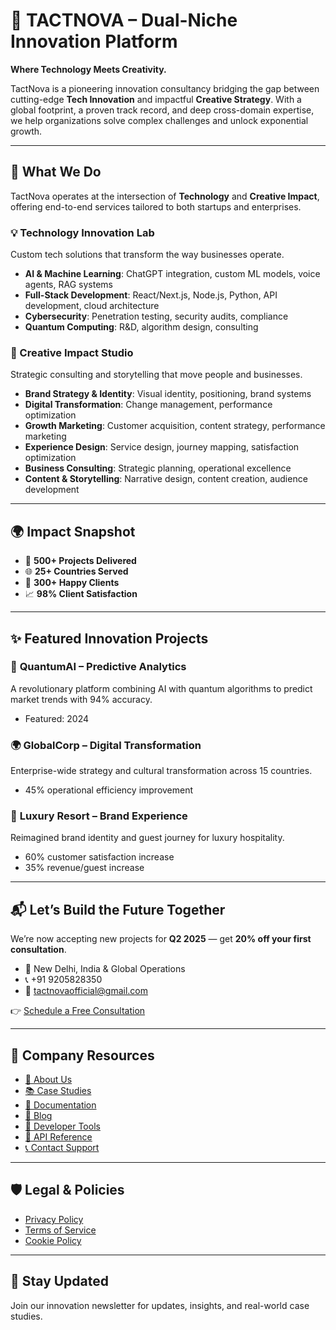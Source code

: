 # 🧠 TACTNOVA – Dual-Niche Innovation Platform

**Where Technology Meets Creativity.**

TactNova is a pioneering innovation consultancy bridging the gap between cutting-edge **Tech Innovation** and impactful **Creative Strategy**. With a global footprint, a proven track record, and deep cross-domain expertise, we help organizations solve complex challenges and unlock exponential growth.

---

## 🚀 What We Do

TactNova operates at the intersection of **Technology** and **Creative Impact**, offering end-to-end services tailored to both startups and enterprises.

### 💡 Technology Innovation Lab
Custom tech solutions that transform the way businesses operate.

- **AI & Machine Learning**: ChatGPT integration, custom ML models, voice agents, RAG systems
- **Full-Stack Development**: React/Next.js, Node.js, Python, API development, cloud architecture
- **Cybersecurity**: Penetration testing, security audits, compliance
- **Quantum Computing**: R&D, algorithm design, consulting

### 🎨 Creative Impact Studio
Strategic consulting and storytelling that move people and businesses.

- **Brand Strategy & Identity**: Visual identity, positioning, brand systems
- **Digital Transformation**: Change management, performance optimization
- **Growth Marketing**: Customer acquisition, content strategy, performance marketing
- **Experience Design**: Service design, journey mapping, satisfaction optimization
- **Business Consulting**: Strategic planning, operational excellence
- **Content & Storytelling**: Narrative design, content creation, audience development

---

## 🌍 Impact Snapshot

- 🧩 **500+ Projects Delivered**
- 🌐 **25+ Countries Served**
- 💼 **300+ Happy Clients**
- 📈 **98% Client Satisfaction**

---

## ✨ Featured Innovation Projects

### 🧠 **QuantumAI – Predictive Analytics**
A revolutionary platform combining AI with quantum algorithms to predict market trends with 94% accuracy.
- Featured: 2024

### 🌍 **GlobalCorp – Digital Transformation**
Enterprise-wide strategy and cultural transformation across 15 countries.
- 45% operational efficiency improvement

### 🏨 **Luxury Resort – Brand Experience**
Reimagined brand identity and guest journey for luxury hospitality.
- 60% customer satisfaction increase  
- 35% revenue/guest increase

---

## 📬 Let’s Build the Future Together

We’re now accepting new projects for **Q2 2025** — get **20% off your first consultation**.

- 📍 New Delhi, India & Global Operations  
- 📞 +91 9205828350  
- 📧 tactnovaofficial@gmail.com  

👉 [Schedule a Free Consultation](mailto:tactnovaofficial@gmail.com)

---

## 📂 Company Resources

- [🔎 About Us](#)
- [📚 Case Studies](#)
- [📖 Documentation](#)
- [📣 Blog](#)
- [🧰 Developer Tools](#)
- [📡 API Reference](#)
- [📞 Contact Support](#)

---

## 🛡️ Legal & Policies

- [Privacy Policy](#)
- [Terms of Service](#)
- [Cookie Policy](#)

---

## 📢 Stay Updated

Join our innovation newsletter for updates, insights, and real-world case studies.

